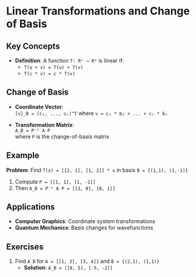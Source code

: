 # Linear Transformations and Change of Basis

## Key Concepts

- **Definition**: A function `T: Rⁿ → Rᵐ` is linear if:
  - `T(u + v) = T(u) + T(v)`
  - `T(c * v) = c * T(v)`

## Change of Basis

- **Coordinate Vector**:  
  `[v]_B = (c₁, ..., cₙ)^T` where `v = c₁ * b₁ + ... + cₙ * bₙ`

- **Transformation Matrix**:  
  `A_B = P⁻¹ A P`  
  where `P` is the change-of-basis matrix

## Example

**Problem**: Find `T(x) = [[2, 1], [1, 2]] * x` in basis `B = {(1,1), (1,-1)}`

1. Compute `P = [[1, 1], [1, -1]]`
2. Then `A_B = P⁻¹ A P = [[3, 0], [0, 1]]`

## Applications

- **Computer Graphics**: Coordinate system transformations
- **Quantum Mechanics**: Basis changes for wavefunctions

## Exercises

1. Find `A_B` for `A = [[1, 2], [3, 4]]` and `B = {(2,1), (1,1)}`
   - **Solution**: `A_B = [[8, 5], [-5, -2]]`
